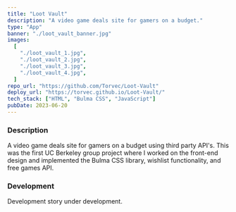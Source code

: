 ```yaml
---
title: "Loot Vault"
description: "A video game deals site for gamers on a budget."
type: "App"
banner: "./loot_vault_banner.jpg"
images:
  [
    "./loot_vault_1.jpg",
    "./loot_vault_2.jpg",
    "./loot_vault_3.jpg",
    "./loot_vault_4.jpg",
  ]
repo_url: "https://github.com/Torvec/Loot-Vault"
deploy_url: "https://torvec.github.io/Loot-Vault/"
tech_stack: ["HTML", "Bulma CSS", "JavaScript"]
pubDate: 2023-06-20
---
```


### Description

A video game deals site for gamers on a budget using third party API's. This was the first UC Berkeley group project where I worked on the front-end design and implemented the Bulma CSS library, wishlist functionality, and free games API.

### Development

Development story under development.
